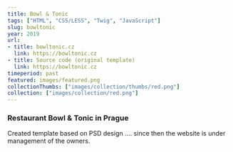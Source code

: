 ```yaml
---
title: Bowl & Tonic 
tags: ["HTML", "CSS/LESS", "Twig", "JavaScript"]
slug: bowltonic
year: 2019
url:
- title: bowltonic.cz
  link: https://bowltonic.cz
- title: Source code (original template)
  link: https://bowltonic.cz
timeperiod: past
featured: images/featured.png
collectionThumbs: ["images/collection/thumbs/red.png"]
collection: ["images/collection/red.png"]
---
```

### Restaurant Bowl &amp; Tonic in Prague

Created template based on PSD design .... since then the website is under management of the owners.




